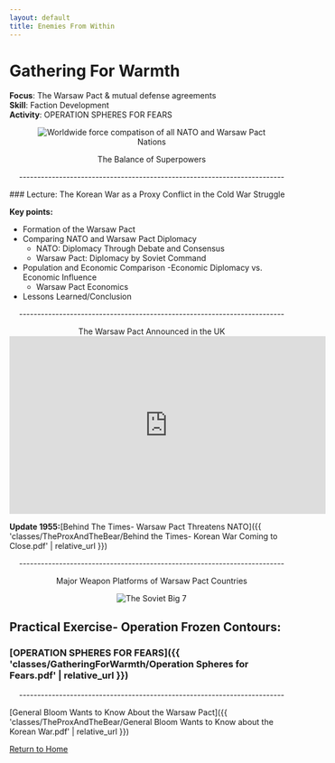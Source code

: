 ```yaml
---
layout: default
title: Enemies From Within
---
```


# Gathering For Warmth

**Focus**: The Warsaw Pact & mutual defense agreements    
**Skill**: Faction Development    
**Activity**: OPERATION SPHERES FOR FEARS    

<div style="text-align: center;">
  <img src="{{ 'classes/GatheringForWarmth/Warsaw-Pact.jpg' | relative_url }}" alt="Worldwide force compatison of all NATO and Warsaw Pact Nations" style="max-width: 80%; height: auto;">    
<p>The Balance of Superpowers</p>
</div>

<div style="text-align: center;">
  <p>-------------------------------------------------------------------------</p>
</div>
### Lecture: The Korean War as a Proxy Conflict in the Cold War Struggle 

**Key points:**
- Formation of the Warsaw Pact 
- Comparing NATO and Warsaw Pact Diplomacy 
  - NATO: Diplomacy Through Debate and Consensus
  - Warsaw Pact: Diplomacy by Soviet Command
- Population and Economic Comparison 
-Economic Diplomacy vs. Economic Influence
  - Warsaw Pact Economics
- Lessons Learned/Conclusion
<div style="text-align: center;">
  <p>-------------------------------------------------------------------------</p>
</div>
<div style="text-align: center;">
The Warsaw Pact Announced in the UK    
  
<iframe width="560" height="315" src="https://www.youtube.com/embed/6niivpfrEuk?si=CCPKtAhRgrykB8aq" title="YouTube video player" frameborder="0" allow="accelerometer; autoplay; clipboard-write; encrypted-media; gyroscope; picture-in-picture; web-share" referrerpolicy="strict-origin-when-cross-origin" allowfullscreen></iframe>    
</div>    

  **Update 1955:**[Behind The Times- Warsaw Pact Threatens NATO]({{ 'classes/TheProxAndTheBear/Behind the Times- Korean War Coming to Close.pdf' | relative_url }})  
<div style="text-align: center;">
  <p>-------------------------------------------------------------------------</p>
</div>
<div style="text-align: center;">
  <p>Major Weapon Platforms of Warsaw Pact Countries</p>    
      
  <img src="{{ 'classes/GatheringForWarmth/Soviet_big_7.jpg' | relative_url }}" alt="The Soviet Big 7" style="max-width: 80%; height: auto;">    
</div>

## Practical Exercise- Operation Frozen Contours: 
### [OPERATION SPHERES FOR FEARS]({{ 'classes/GatheringForWarmth/Operation Spheres for Fears.pdf' | relative_url }})    
    
 <div style="text-align: center;">
  <p>-------------------------------------------------------------------------</p>
</div>    




[General Bloom Wants to Know About the Warsaw Pact]({{ 'classes/TheProxAndTheBear/General Bloom Wants to Know about the Korean War.pdf' | relative_url }}) 
  
[Return to Home](../)
